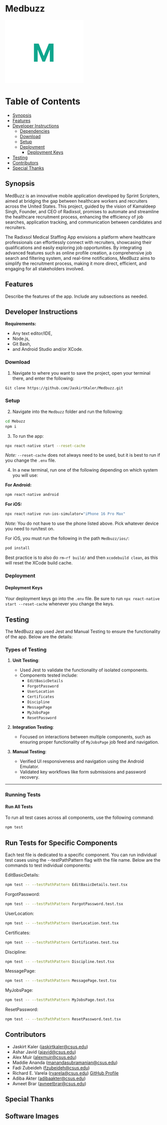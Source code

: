 # Medbuzz

![](./imgs/Medbuzz.png)

# Table of Contents

- [Synopsis](#synopsis)
- [Features](#features)
- [Developer Instructions](#developer-instructions)
    - [Dependencies](#dependencies)
    - [Download](#download)
    - [Setup](Setup)
    - [Deployment](#deployment)
        - [Deployment Keys](#deployment-keys)
- [Testing](#testing)
- [Contributors](#contributors)
- [Special Thanks](#special-thanks)

## Synopsis

MedBuzz is an innovative mobile application developed by Sprint Scripters, aimed at bridging the gap between healthcare workers and recruiters across the United States. This project, guided by the vision of Kamaldeep Singh, Founder, and CEO of Radixsol, promises to automate and streamline the healthcare recruitment process, enhancing the efficiency of job searches, application tracking, and communication between candidates and recruiters.

The Radixsol Medical Staffing App envisions a platform where healthcare professionals can effortlessly connect with recruiters, showcasing their qualifications and easily exploring job opportunities. By integrating advanced features such as online profile creation, a comprehensive job search and filtering system, and real-time notifications, MedBuzz aims to simplify the recruitment process, making it more direct, efficient, and engaging for all stakeholders involved.

## Features

Describe the features of the app.
Include any subsections as needed.

## Developer Instructions

**Requirements:**

- Any text editor/IDE,
- Node.js,
- Git Bash,
- and Android Studio and/or XCode.

### Download

1. Navigate to where you want to save the project, open your terminal there, and enter the following:

```Bash
Git clone https://github.com/JaskirtKaler/Medbuzz.git
```

### Setup

2. Navigate into the `Medbuzz` folder and run the following:

```Bash
cd Mebuzz
npm i
```

3. To run the app:

```Bash
npx react-native start --reset-cache
```

*Note:* `--reset-cache` does not always need to be used, but it is best to run if you change the `.env` file.

4. In a new terminal, run one of the following depending on which system you will use:

**For Android:**

```Bash
npm react-native android
```

**For iOS:**

```Bash
npx react-native run-ios-simulator="iPhone 16 Pro Max"
```

*Note:* You do not have to use the phone listed above. Pick whatever device you need to run/test on.

For iOS, you must run the following in the path `Medbuzz/ios/`:

```Bash
pod install
```

Best practice is to also do `rm—rf build/` and then `xcodebuild clean`, as this will reset the XCode build cache.

### Deployment



#### Deployment Keys

Your deployment keys go into the `.env` file. Be sure to run `npx react-native start --reset-cache` whenever you change the keys.

## Testing

<!-- > Testing Section with links or descriptions of how to test. -->

The MedBuzz app used Jest and Manual Testing to ensure the functionality of the app. Below are the details:

### Types of Testing

1. **Unit Testing**:
   - Used Jest to validate the functionality of isolated components.
   - Components tested include:
     - `EditBasicDetails`
     - `ForgotPassword`
     - `UserLocation`
     - `Certificates`
     - `Discipline`
     - `MessagePage`
     - `MyJobsPage`
     - `ResetPassword`

2. **Integration Testing**:
   - Focused on interactions between multiple components, such as ensuring proper functionality of `MyJobsPage` job feed and navigation.

3. **Manual Testing**:
   - Verified UI responsiveness and navigation using the Android Emulator.
   - Validated key workflows like form submissions and password recovery.

---

### Running Tests

#### Run All Tests

To run all test cases across all components, use the following command:

```bash
npm test
```

## Run Tests for Specific Components

Each test file is dedicated to a specific component. You can run individual test cases using the --testPathPattern flag with the file name. Below are the commands to test individual components:

EditBasicDetails:
```bash
npm test -- --testPathPattern EditBasicDetails.test.tsx
```
ForgotPassword:
```bash
npm test -- --testPathPattern ForgotPassword.test.tsx
```
UserLocation:
```bash
npm test -- --testPathPattern UserLocation.test.tsx
```
Certificates:
```bash
npm test -- --testPathPattern Certificates.test.tsx
```
 Discipline:
 ```bash
npm test -- --testPathPattern Discipline.test.tsx
```
MessagePage:
```bash
npm test -- --testPathPattern MessagePage.test.tsx
```
MyJobsPage:
```bash
npm test -- --testPathPattern MyJobsPage.test.tsx
```
ResetPassword:
```bash
npm test -- --testPathPattern ResetPassword.test.tsx
```

## Contributors

<!-- Include the email you want to be contacted by and your GitHub profile link.-->

- Jaskirt Kaler (jaskirtkaler@csus.edu)
- Ashar Javid (ajavid@csus.edu)
- Alex Muir (alexmuir@csus.edu)
- Maddie Ananda (manandasubramanian@csus.edu)
- Fadi Zubeideh (fzubeideh@csus.edu)
- Richard E. Varela (rvarela@csus.edu) [GitHub Profile](https://github.com/rvare/)
- Adiba Akter (adibaakter@csus.edu)
- Avneet Brar (avneetbrar@csus.edu)

## Special Thanks



## Software Images


